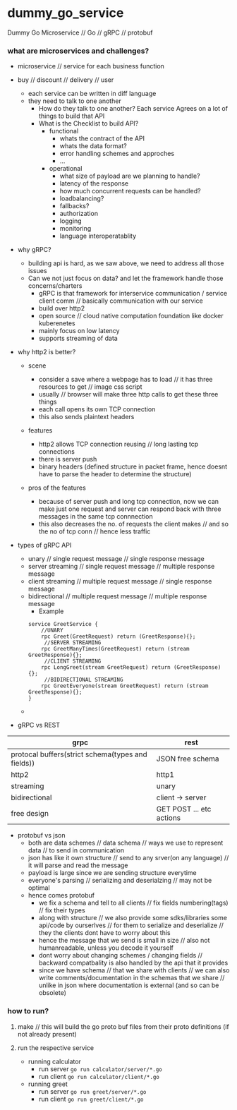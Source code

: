 # dummy_go_service
Dummy Go Microservice  // Go // gRPC // protobuf

### what are microservices and challenges?
- microservice // service for each business function
- buy // discount // delivery // user
    - each service can be written in diff language
    - they need to talk to one another
        - How do they talk to one another? Each service Agrees on a lot of things to build that API
        - What is the Checklist to build API? 
            - functional
                - whats the contract of the API
                - whats the data format?
                - error handling schemes and approches
                - ...
            - operational
                - what size of payload are we planning to handle?
                - latency of the response
                - how much concurrent requests can be handled?
                - loadbalancing?
                - fallbacks?
                - authorization
                - logging
                - monitoring
                - language interoperatablity

- why gRPC?
    - building api is hard, as we saw above, we need to address all those issues
    - Can we not just focus on data? and let the framework handle those concerns/charters
        - gRPC is that framework for interservice communication / service client comm // basically communication with our service
        - build over http2
        - open source // cloud native computation foundation like docker kuberenetes
        - mainly focus on low latency
        - supports streaming of data

- why http2 is better?
    - scene
        - consider a save where a webpage has to load // it has three resources to get // image css script
        - usually // browser will make three http calls to get these three things 
        - each call opens its own TCP connection
        - this also sends plaintext headers

    - features
        - http2 allows TCP connection reusing // long lasting tcp connections
        - there is server push 
        - binary headers (defined structure in packet frame, hence doesnt have to parse the header to determine the structure)

    - pros of the features
        - because of server push and long tcp connection, now we can make just one request and server can respond back with three messages in the same tcp connnection
        - this also decreases the no. of requests the client makes  // and so the no of tcp conn // hence less traffic




- types of gRPC API
    - unary // single request message // single response message
    - server streaming // single request message // multiple response message
    - client streaming // multiple request message // single response message
    - bidirectional // multiple request message // multiple response message
        -   Example 
        ```
        service GreetService {
            //UNARY
            rpc Greet(GreetRequest) return (GreetResponse){};
             //SERVER STREAMING
            rpc GreetManyTimes(GreetRequest) return (stream GreetResponse){};
             //CLIENT STREAMING
            rpc LongGreet(stream GreetRequest) return (GreetResponse){};
             //BIDIRECTIONAL STREAMING
            rpc GreetEveryone(stream GreetRequest) return (stream GreetResponse){};
        }
    - 

- gRPC vs REST

|   grpc    |   rest   |
|-----------|----------|
|protocal buffers(strict schema(types and fields))| JSON free schema |
|   http2|  http1|
|   streaming |   unary |
|   bidirectional |   client -> server |
|   free design| GET POST ... etc actions|


- protobuf vs json
    - both are data schemes // data schema // ways we use to represent data // to send in  communication
    - json has like it own structure // send to any srver(on any language) // it will parse and read the message
    - payload is large since we are sending structure everytime
    - everyone's parsing // serializing and deserialzing // may not be optimal
    - hence comes protobuf
        - we fix a schema and tell to all clients // fix fields numbering(tags) // fix their types
        - along with structure // we also provide some sdks/libraries some api/code by ourserlves // for them to serialize and deserialize // they the clients dont have to worry about this
        - hence the message that we send is small in size // also not humanreadable, unless you decode it yourself
        - dont worry about changing schemes / changing fields  // backward compatbality is also handled by the api that it provides
        - since we have schema // that we share with clients // we can also write comments/documentation in the schemas that we share // unlike in json where documentation is external (and so can be obsolete)



### how to run?

1. make // this will build the go proto buf files from their proto definitions (if not already present)

2. run the respective service
    - running calculator
        - run server 
            `go run calculator/server/*.go`
        - run client
            `go run calculator/client/*.go`
    - running greet
        - run server 
            `go run greet/server/*.go`
        - run client
            `go run greet/client/*.go`
        




        


    

